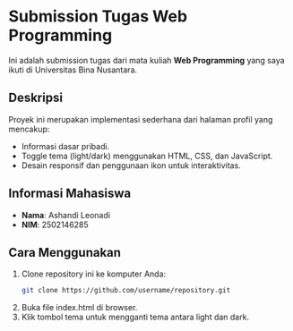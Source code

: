 # Submission Tugas Web Programming

Ini adalah submission tugas dari mata kuliah **Web Programming** yang saya ikuti di Universitas Bina Nusantara.

## Deskripsi
Proyek ini merupakan implementasi sederhana dari halaman profil yang mencakup:
- Informasi dasar pribadi.
- Toggle tema (light/dark) menggunakan HTML, CSS, dan JavaScript.
- Desain responsif dan penggunaan ikon untuk interaktivitas.

## Informasi Mahasiswa
- **Nama**: Ashandi Leonadi
- **NIM**: 2502146285

## Cara Menggunakan
1. Clone repository ini ke komputer Anda:
   ```bash
   git clone https://github.com/username/repository.git
2. Buka file index.html di browser.
3. Klik tombol tema untuk mengganti tema antara light dan dark.